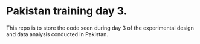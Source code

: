 # Pakistan training day 3. 
This repo is to store the code seen during day 3 of the experimental design and data analysis conducted in Pakistan. 
